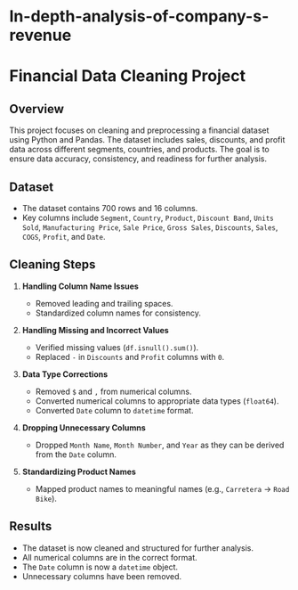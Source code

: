 # In-depth-analysis-of-company-s-revenue

# Financial Data Cleaning Project

## Overview
This project focuses on cleaning and preprocessing a financial dataset using Python and Pandas. The dataset includes sales, discounts, and profit data across different segments, countries, and products. The goal is to ensure data accuracy, consistency, and readiness for further analysis.

## Dataset
- The dataset contains 700 rows and 16 columns.
- Key columns include `Segment`, `Country`, `Product`, `Discount Band`, `Units Sold`, `Manufacturing Price`, `Sale Price`, `Gross Sales`, `Discounts`, `Sales`, `COGS`, `Profit`, and `Date`.

## Cleaning Steps
1. **Handling Column Name Issues**
   - Removed leading and trailing spaces.
   - Standardized column names for consistency.

2. **Handling Missing and Incorrect Values**
   - Verified missing values (`df.isnull().sum()`).
   - Replaced `-` in `Discounts` and `Profit` columns with `0`.

3. **Data Type Corrections**
   - Removed `$` and `,` from numerical columns.
   - Converted numerical columns to appropriate data types (`float64`).
   - Converted `Date` column to `datetime` format.

4. **Dropping Unnecessary Columns**
   - Dropped `Month Name`, `Month Number`, and `Year` as they can be derived from the `Date` column.

5. **Standardizing Product Names**
   - Mapped product names to meaningful names (e.g., `Carretera` → `Road Bike`).

## Results
- The dataset is now cleaned and structured for further analysis.
- All numerical columns are in the correct format.
- The `Date` column is now a `datetime` object.
- Unnecessary columns have been removed.
